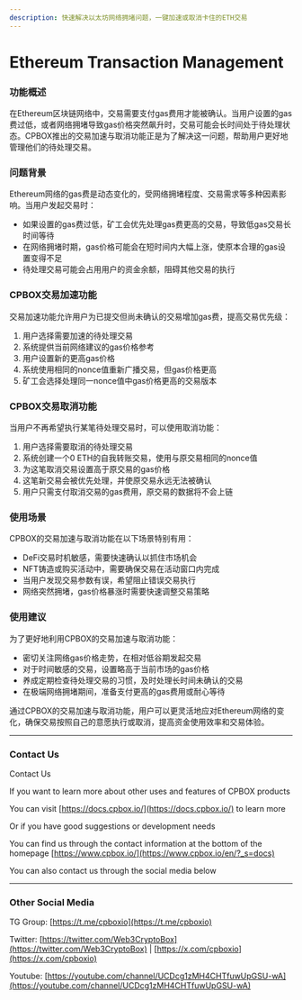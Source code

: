 ```yaml
---
description: 快速解决以太坊网络拥堵问题，一键加速或取消卡住的ETH交易
---
```


# Ethereum Transaction Management

### 功能概述

在Ethereum区块链网络中，交易需要支付gas费用才能被确认。当用户设置的gas费过低，或者网络拥堵导致gas价格突然飙升时，交易可能会长时间处于待处理状态。CPBOX推出的交易加速与取消功能正是为了解决这一问题，帮助用户更好地管理他们的待处理交易。

### 问题背景

Ethereum网络的gas费是动态变化的，受网络拥堵程度、交易需求等多种因素影响。当用户发起交易时：

* 如果设置的gas费过低，矿工会优先处理gas费更高的交易，导致低gas交易长时间等待
* 在网络拥堵时期，gas价格可能会在短时间内大幅上涨，使原本合理的gas设置变得不足
* 待处理交易可能会占用用户的资金余额，阻碍其他交易的执行

### CPBOX交易加速功能

交易加速功能允许用户为已提交但尚未确认的交易增加gas费，提高交易优先级：

1. 用户选择需要加速的待处理交易
2. 系统提供当前网络建议的gas价格参考
3. 用户设置新的更高gas价格
4. 系统使用相同的nonce值重新广播交易，但gas价格更高
5. 矿工会选择处理同一nonce值中gas价格更高的交易版本

### CPBOX交易取消功能

当用户不再希望执行某笔待处理交易时，可以使用取消功能：

1. 用户选择需要取消的待处理交易
2. 系统创建一个0 ETH的自我转账交易，使用与原交易相同的nonce值
3. 为这笔取消交易设置高于原交易的gas价格
4. 这笔新交易会被优先处理，并使原交易永远无法被确认
5. 用户只需支付取消交易的gas费用，原交易的数据将不会上链

### 使用场景

CPBOX的交易加速与取消功能在以下场景特别有用：

* DeFi交易时机敏感，需要快速确认以抓住市场机会
* NFT铸造或购买活动中，需要确保交易在活动窗口内完成
* 当用户发现交易参数有误，希望阻止错误交易执行
* 网络突然拥堵，gas价格暴涨时需要快速调整交易策略

### 使用建议

为了更好地利用CPBOX的交易加速与取消功能：

* 密切关注网络gas价格走势，在相对低谷期发起交易
* 对于时间敏感的交易，设置略高于当前市场的gas价格
* 养成定期检查待处理交易的习惯，及时处理长时间未确认的交易
* 在极端网络拥堵期间，准备支付更高的gas费用或耐心等待

通过CPBOX的交易加速与取消功能，用户可以更灵活地应对Ethereum网络的变化，确保交易按照自己的意愿执行或取消，提高资金使用效率和交易体验。

***

### **Contact Us**

Contact Us

If you want to learn more about other uses and features of CPBOX products

You can visit [https://docs.cpbox.io/](https://docs.cpbox.io/) to learn more

Or if you have good suggestions or development needs

You can find us through the contact information at the bottom of the homepage [https://www.cpbox.io/](https://www.cpbox.io/en/?_s=docs)

You can also contact us through the social media below

***

### Other Social Media

TG Group: [https://t.me/cpboxio](https://t.me/cpboxio)

Twitter: [https://twitter.com/Web3CryptoBox](https://twitter.com/Web3CryptoBox) | [https://x.com/cpboxio](https://x.com/cpboxio)

Youtube: [https://youtube.com/channel/UCDcg1zMH4CHTfuwUpGSU-wA](https://youtube.com/channel/UCDcg1zMH4CHTfuwUpGSU-wA)
